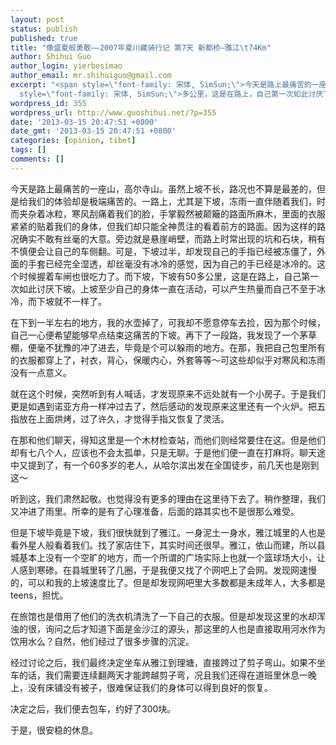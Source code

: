 ```yaml
---
layout: post
status: publish
published: true
title: "像盛夏般勇敢——2007年夏川藏骑行记 第7天 新都桥—雅江\t74Km"
author: Shihui Guo
author_login: yierbosimao
author_email: mr.shihuiguo@gmail.com
excerpt: "<span style=\"font-family: 宋体, SimSun;\">今天是路上最痛苦的一座山，高尔寺山。虽然上坡不长，路况也不算是最差的，但是给我们的体验却是极端痛苦的。一路上，尤其是下坡，冻雨一直伴随着我们，时而夹杂着冰粒，寒风刮痛着我们的脸，手掌毅然被颠簸的路面所麻木，里面的衣服紧紧的贴着我们的身体，但我们却只能全神贯注的看着前方的路面。因为这样的路况确实不敢有丝毫的大意。旁边就是悬崖峭壁，而路上时常出现的坑和石块，稍有不慎便会让自己的车侧翻。可是，下坡过半，却发现自己的手指已经被冻僵了，外面的手套已经完全湿透，却丝毫没有冰冷的感觉，因为自己的手已经是冰冷的。这个时候握着车闸也很吃力了。而下坡，下坡有</span>50<span
  style=\"font-family: 宋体, SimSun;\">多公里，这是在路上，自己第一次如此讨厌下坡。上坡至少自己的身体一直在活动，可以产生热量而自己不至于冰冷，而下坡就不一样了。</span>\r\n\r\n"
wordpress_id: 355
wordpress_url: http://www.guoshihui.net/?p=355
date: '2013-03-15 20:47:51 +0800'
date_gmt: '2013-03-15 20:47:51 +0800'
categories: [opinion, tibet]
tags: []
comments: []
---
```

<p><span style="font-family: 宋体, SimSun;">今天是路上最痛苦的一座山，高尔寺山。虽然上坡不长，路况也不算是最差的，但是给我们的体验却是极端痛苦的。一路上，尤其是下坡，冻雨一直伴随着我们，时而夹杂着冰粒，寒风刮痛着我们的脸，手掌毅然被颠簸的路面所麻木，里面的衣服紧紧的贴着我们的身体，但我们却只能全神贯注的看着前方的路面。因为这样的路况确实不敢有丝毫的大意。旁边就是悬崖峭壁，而路上时常出现的坑和石块，稍有不慎便会让自己的车侧翻。可是，下坡过半，却发现自己的手指已经被冻僵了，外面的手套已经完全湿透，却丝毫没有冰冷的感觉，因为自己的手已经是冰冷的。这个时候握着车闸也很吃力了。而下坡，下坡有</span>50<span style="font-family: 宋体, SimSun;">多公里，这是在路上，自己第一次如此讨厌下坡。上坡至少自己的身体一直在活动，可以产生热量而自己不至于冰冷，而下坡就不一样了。</span></p>
<p><a id="more"></a><a id="more-355"></a></p>
<p><span style="font-family: 宋体, SimSun;">在下到一半左右的地方，我的水壶掉了，可我却不愿意停车去捡，因为那个时候，自己一心便希望能够早点结束这痛苦的下坡。再下了一段路，我发现了一个茅草棚，便毫不犹豫的冲了进去，毕竟是个可以躲雨的地方。在那，我把自己包里所有的衣服都穿上了，衬衣，背心，保暖内心，外套等等～可这些却似乎对寒风和冻雨没有一点意义。</span></p>
<p><span style="font-family: 宋体, SimSun;">就在这个时候，突然听到有人喊话，才发现原来不远处就有一个小房子。于是我们更是如遇到诺亚方舟一样冲过去了，然后感动的发现原来这里还有一个火炉。把五指放在上面烘烤，过了许久，才觉得手指又恢复了灵活。</span></p>
<p><span style="font-family: 宋体, SimSun;">在那和他们聊天，得知这里是一个木材检查站，而他们则经常要住在这。但是他们却有七八个人，应该也不会太孤单，只是无聊。于是他们便一直在打麻将。聊天途中又提到了，有一个</span>60<span style="font-family: 宋体, SimSun;">多岁的老人，从哈尔滨出发在全国徒步，前几天也是刚到这～</span></p>
<p><span style="font-family: 宋体, SimSun;">听到这，我们肃然起敬。也觉得没有更多的理由在这里待下去了。稍作整理，我们又冲进了雨里。所幸的是有了心理准备，后面的路其实也不是很那么难受。</span></p>
<p><span style="font-family: 宋体, SimSun;">但是下坡毕竟是下坡，我们很快就到了雅江。一身泥土一身水，雅江城里的人也是看外星人般看着我们。找了家店住下，其实时间还很早。雅江，依山而建，所以县城基本上没有一个空旷的地方，而一个所谓的广场实际上也就一个篮球场大小，让人感到寒碜。在县城里转了几圈，于是我便又找了个网吧上了会网。发现网速慢的，可以和我的上坡速度比了。但是却发现网吧里大多数都是未成年人，大多都是</span>teens<span style="font-family: 宋体, SimSun;">，担忧。</span></p>
<p><span style="font-family: 宋体, SimSun;">在旅馆也是借用了他们的洗衣机清洗了一下自己的衣服。但是却发现这里的水却浑浊的很，询问之后才知道下面是金沙江的源头，那这里的人也是直接取用河水作为饮用水么？自然，他们经过了很多步骤的沉淀。</span></p>
<p><span style="font-family: 宋体, SimSun;">经过讨论之后，我们最终决定坐车从雅江到理塘，直接跨过了剪子弯山。如果不坐车的话，我们需要连续翻两天才能跨越剪子弯，况且我们还得在道班里休息一晚上，没有床铺没有被子，很难保证我们的身体可以得到良好的恢复。</span></p>
<p><span style="font-family: 宋体, SimSun;">决定之后，我们便去包车，约好了</span>300<span style="font-family: 宋体, SimSun;">块。</span></p>
<p><span style="font-family: 宋体, SimSun;">于是，很安稳的休息。</span></p>
